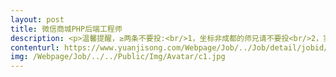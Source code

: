 ```yaml
---                
layout: post       
title: 微信商城PHP后端工程师           
description: <p>温馨提醒，≥两条不要投:<br/>1，坐标非成都的师兄请不要投<br/>2，实事求是，无充足时间兼职的请不要投<br/>3，无TP5.1.5框架微商城过硬经验请不要投<br/> <br/>【成都】招【php后端】开发【1位】，辅导、协助php初学者完成【微信推荐奖励商城】的开发上线，要求技能:<br/> <br/>1、跟甲方一样具有利他共赢思维，守时负责，沟通无障碍，能客观发现不紧急不重要的需求及时交流砍掉，擅长时间管理/分歧协商处理。<br/>2、ThinkPHP框架 5.1.5版本能熟练使用<br/>3、对微信商城开发流程细节有丰富经验，<br/>      特别是微信支付、参数二维码！<br/> <br/>期限6月1日到30日，总工时100小时左右，我住科华北路四川大学，距离近可以驻场包饭、距离远我可以背着电脑准时往返你家、随时可以远程桌面交流辅导协助作业。前端我已完善，功能除了核心部分都能砍就砍追求极简，目标就是省时省力尽快上线。if(上线运营效果良好){追加额外福利以表感激}，预祝共赢！</p>     
contenturl: https://www.yuanjisong.com/Webpage/Job/../Job/detail/jobid/101470      
img: /Webpage/Job/../../Public/Img/Avatar/c1.jpg             
---                 
```


